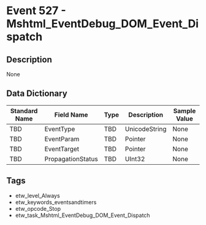 # Event 527 - Mshtml_EventDebug_DOM_Event_Dispatch

## Description
None

## Data Dictionary
|Standard Name|Field Name|Type|Description|Sample Value|
|---|---|---|---|---|
|TBD|EventType|TBD|UnicodeString|None|None|
|TBD|EventParam|TBD|Pointer|None|None|
|TBD|EventTarget|TBD|Pointer|None|None|
|TBD|PropagationStatus|TBD|UInt32|None|None|

## Tags
* etw_level_Always
* etw_keywords_eventsandtimers
* etw_opcode_Stop
* etw_task_Mshtml_EventDebug_DOM_Event_Dispatch
